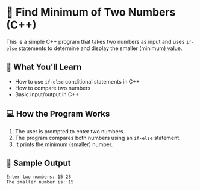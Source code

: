 # 🔽 Find Minimum of Two Numbers (C++)

This is a simple C++ program that takes two numbers as input and uses `if-else` statements to determine and display the smaller (minimum) value.

## 🧠 What You'll Learn

- How to use `if-else` conditional statements in C++
- How to compare two numbers
- Basic input/output in C++

## 💻 How the Program Works

1. The user is prompted to enter two numbers.
2. The program compares both numbers using an `if-else` statement.
3. It prints the minimum (smaller) number.

## 📄 Sample Output

```plaintext
Enter two numbers: 15 28
The smaller number is: 15
